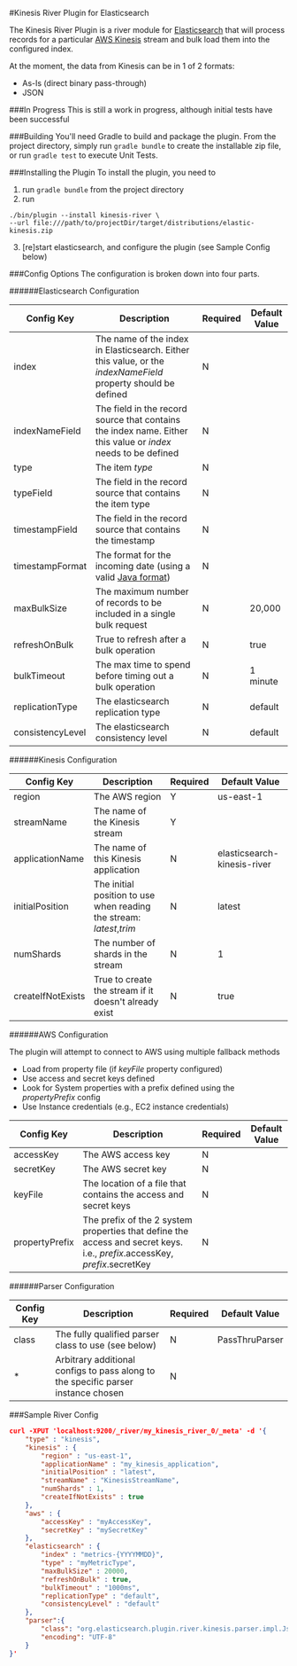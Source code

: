 #Kinesis River Plugin for Elasticsearch

The Kinesis River Plugin is a river module for [Elasticsearch](elasticsearch.org) that will process records for a particular [AWS Kinesis](aws.amazon.com/kinesis) stream
and bulk load them into the configured index.

At the moment, the data from Kinesis can be in 1 of 2 formats:

* As-Is (direct binary pass-through)
* JSON


###In Progress
This is still a work in progress, although initial tests have been successful


###Building
You'll need Gradle to build and package the plugin.  From the project directory, simply run `gradle bundle` to create the installable zip file, or run `gradle test` to execute Unit Tests.

###Installing the Plugin
To install the plugin, you need to

1. run `gradle bundle` from the project directory
2. run 
```
./bin/plugin --install kinesis-river \
--url file:///path/to/projectDir/target/distributions/elastic-kinesis.zip
```
3. [re]start elasticsearch, and configure the plugin (see Sample Config below)


###Config Options
The configuration is broken down into four parts.

######Elasticsearch Configuration

| Config Key       | Description    | Required | Default Value |
| -------------    | -------------  | -------------   | ------------- |
| index            | The name of the index in Elasticsearch.  Either this value, or the _indexNameField_ property should be defined  | N   |   |
| indexNameField   | The field in the record source that contains the index name. Either this value or _index_ needs to be defined | N | |
| type             | The item *type*                                            | N | |
| typeField        | The field in the record source that contains the item type | N | |
| timestampField   | The field in the record source that contains the timestamp | N | |
| timestampFormat  | The format for the incoming date (using a valid [Java format](docs.oracle.com/javase/6/docs/api/java/text/SimpleDateFormat.html)) | N | |
| maxBulkSize      | The maximum number of records to be included in a single bulk request | N | 20,000 |
| refreshOnBulk    | True to refresh after a bulk operation | N | true |
| bulkTimeout      | The max time to spend before timing out a bulk operation | N | 1 minute |
| replicationType  | The elasticsearch replication type | N | default |
| consistencyLevel | The elasticsearch consistency level | N | default |


######Kinesis Configuration

| Config Key        | Description    | Required        | Default Value |
| -------------     | -------------  | -------------   | ------------- |
| region            | The AWS region | Y               | us-east-1     |
| streamName        | The name of the Kinesis stream | Y | |
| applicationName   | The name of this Kinesis application | N | elasticsearch-kinesis-river  |
| initialPosition   | The initial position to use when reading the stream:  _latest_,_trim_   | N | latest |
| numShards         | The number of shards in the stream | N | 1 |
| createIfNotExists  | True to create the stream if it doesn't already exist | N | true |


######AWS Configuration

The plugin will attempt to connect to AWS using multiple fallback methods

* Load from property file (if _keyFile_ property configured)
* Use access and secret keys defined
* Look for System properties with a prefix defined using the _propertyPrefix_ config
* Use Instance credentials (e.g., EC2 instance credentials)


| Config Key      | Description    | Required        | Default Value |
| -------------   | -------------  | -------------   | ------------- |
| accessKey       | The AWS access key | N               |   |
| secretKey       | The AWS secret key | N | |
| keyFile         | The location of a file that contains the access and secret keys | N |  |
| propertyPrefix  | The prefix of the 2 system properties that define the access and secret keys.  i.e., _prefix_.accessKey, _prefix_.secretKey | N | |


######Parser Configuration

| Config Key        | Description    | Required        | Default Value |
| -------------     | -------------  | -------------   | ------------- |
| class             | The fully qualified parser class to use (see below) | N               | PassThruParser     |
| *                 | Arbitrary additional configs to pass along to the specific parser instance chosen | N | |


###Sample River Config
```json
curl -XPUT 'localhost:9200/_river/my_kinesis_river_0/_meta' -d '{
    "type" : "kinesis",
    "kinesis" : {
        "region" : "us-east-1",
        "applicationName" : "my_kinesis_application",
        "initialPosition" : "latest",
        "streamName" : "KinesisStreamName",
        "numShards" : 1,
        "createIfNotExists" : true
    },
    "aws" : {
        "accessKey" : "myAccessKey",
        "secretKey" : "mySecretKey"
    },
    "elasticsearch" : {
        "index" : "metrics-{YYYYMMDD}",
        "type" : "myMetricType",
        "maxBulkSize" : 20000,
        "refreshOnBulk" : true,
        "bulkTimeout" : "1000ms",
        "replicationType" : "default",
        "consistencyLevel" : "default"
    },
    "parser":{
        "class": "org.elasticsearch.plugin.river.kinesis.parser.impl.JsonPassThruDataParser",
        "encoding": "UTF-8"
    }
}'
```